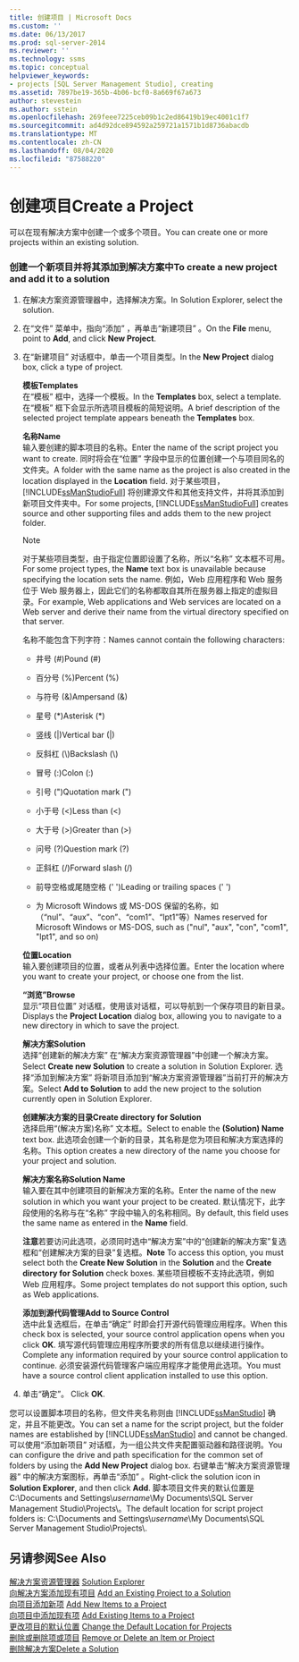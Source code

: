 ```yaml
---
title: 创建项目 | Microsoft Docs
ms.custom: ''
ms.date: 06/13/2017
ms.prod: sql-server-2014
ms.reviewer: ''
ms.technology: ssms
ms.topic: conceptual
helpviewer_keywords:
- projects [SQL Server Management Studio], creating
ms.assetid: 7897be19-365b-4b06-bcf0-8a669f67a673
author: stevestein
ms.author: sstein
ms.openlocfilehash: 269feee7225ceb09b1c2ed86419b19ec4001c1f7
ms.sourcegitcommit: ad4d92dce894592a259721a1571b1d8736abacdb
ms.translationtype: MT
ms.contentlocale: zh-CN
ms.lasthandoff: 08/04/2020
ms.locfileid: "87588220"
---
```

# <a name="create-a-project"></a><span data-ttu-id="61eb7-102">创建项目</span><span class="sxs-lookup"><span data-stu-id="61eb7-102">Create a Project</span></span>
  <span data-ttu-id="61eb7-103">可以在现有解决方案中创建一个或多个项目。</span><span class="sxs-lookup"><span data-stu-id="61eb7-103">You can create one or more projects within an existing solution.</span></span>  
  
### <a name="to-create-a-new-project-and-add-it-to-a-solution"></a><span data-ttu-id="61eb7-104">创建一个新项目并将其添加到解决方案中</span><span class="sxs-lookup"><span data-stu-id="61eb7-104">To create a new project and add it to a solution</span></span>  
  
1.  <span data-ttu-id="61eb7-105">在解决方案资源管理器中，选择解决方案。</span><span class="sxs-lookup"><span data-stu-id="61eb7-105">In Solution Explorer, select the solution.</span></span>  
  
2.  <span data-ttu-id="61eb7-106">在“文件”  菜单中，指向“添加”  ，再单击“新建项目”  。</span><span class="sxs-lookup"><span data-stu-id="61eb7-106">On the **File** menu, point to **Add**, and click **New Project**.</span></span>  
  
3.  <span data-ttu-id="61eb7-107">在“新建项目”  对话框中，单击一个项目类型。</span><span class="sxs-lookup"><span data-stu-id="61eb7-107">In the  **New Project** dialog box, click a type of project.</span></span>  
  
     <span data-ttu-id="61eb7-108">**模板**</span><span class="sxs-lookup"><span data-stu-id="61eb7-108">**Templates**</span></span>  
     <span data-ttu-id="61eb7-109">在“模板”  框中，选择一个模板。</span><span class="sxs-lookup"><span data-stu-id="61eb7-109">In the **Templates** box, select a template.</span></span> <span data-ttu-id="61eb7-110">在“模板”  框下会显示所选项目模板的简短说明。</span><span class="sxs-lookup"><span data-stu-id="61eb7-110">A brief description of the selected project template appears beneath the **Templates** box.</span></span>  
  
     <span data-ttu-id="61eb7-111">**名称**</span><span class="sxs-lookup"><span data-stu-id="61eb7-111">**Name**</span></span>  
     <span data-ttu-id="61eb7-112">输入要创建的脚本项目的名称。</span><span class="sxs-lookup"><span data-stu-id="61eb7-112">Enter the name of the script project you want to create.</span></span> <span data-ttu-id="61eb7-113">同时将会在“位置”  字段中显示的位置创建一个与项目同名的文件夹。</span><span class="sxs-lookup"><span data-stu-id="61eb7-113">A folder with the same name as the project is also created in the location displayed in the **Location** field.</span></span> <span data-ttu-id="61eb7-114">对于某些项目， [!INCLUDE[ssManStudioFull](../../includes/ssmanstudiofull-md.md)] 将创建源文件和其他支持文件，并将其添加到新项目文件夹中。</span><span class="sxs-lookup"><span data-stu-id="61eb7-114">For some projects, [!INCLUDE[ssManStudioFull](../../includes/ssmanstudiofull-md.md)] creates source and other supporting files and adds them to the new project folder.</span></span>  
  
    > [!NOTE]  
    >  <span data-ttu-id="61eb7-115">对于某些项目类型，由于指定位置即设置了名称，所以“名称”  文本框不可用。</span><span class="sxs-lookup"><span data-stu-id="61eb7-115">For some project types, the **Name** text box is unavailable because specifying the location sets the name.</span></span> <span data-ttu-id="61eb7-116">例如，Web 应用程序和 Web 服务位于 Web 服务器上，因此它们的名称都取自其所在服务器上指定的虚拟目录。</span><span class="sxs-lookup"><span data-stu-id="61eb7-116">For example, Web applications and Web services are located on a Web server and derive their name from the virtual directory specified on that server.</span></span>  
  
     <span data-ttu-id="61eb7-117">名称不能包含下列字符：</span><span class="sxs-lookup"><span data-stu-id="61eb7-117">Names cannot contain the following characters:</span></span>  
  
    -   <span data-ttu-id="61eb7-118">井号 (#)</span><span class="sxs-lookup"><span data-stu-id="61eb7-118">Pound (#)</span></span>  
  
    -   <span data-ttu-id="61eb7-119">百分号 (%)</span><span class="sxs-lookup"><span data-stu-id="61eb7-119">Percent (%)</span></span>  
  
    -   <span data-ttu-id="61eb7-120">与符号 (&)</span><span class="sxs-lookup"><span data-stu-id="61eb7-120">Ampersand (&)</span></span>  
  
    -   <span data-ttu-id="61eb7-121">星号 (\*)</span><span class="sxs-lookup"><span data-stu-id="61eb7-121">Asterisk (\*)</span></span>  
  
    -   <span data-ttu-id="61eb7-122">竖线 (|)</span><span class="sxs-lookup"><span data-stu-id="61eb7-122">Vertical bar (|)</span></span>  
  
    -   <span data-ttu-id="61eb7-123">反斜杠 (\\)</span><span class="sxs-lookup"><span data-stu-id="61eb7-123">Backslash (\\)</span></span>  
  
    -   <span data-ttu-id="61eb7-124">冒号 (:)</span><span class="sxs-lookup"><span data-stu-id="61eb7-124">Colon (:)</span></span>  
  
    -   <span data-ttu-id="61eb7-125">引号 (")</span><span class="sxs-lookup"><span data-stu-id="61eb7-125">Quotation mark (")</span></span>  
  
    -   <span data-ttu-id="61eb7-126">小于号 (\<)</span><span class="sxs-lookup"><span data-stu-id="61eb7-126">Less than (\<)</span></span>  
  
    -   <span data-ttu-id="61eb7-127">大于号 (>)</span><span class="sxs-lookup"><span data-stu-id="61eb7-127">Greater than (>)</span></span>  
  
    -   <span data-ttu-id="61eb7-128">问号 (?)</span><span class="sxs-lookup"><span data-stu-id="61eb7-128">Question mark (?)</span></span>  
  
    -   <span data-ttu-id="61eb7-129">正斜杠 (/)</span><span class="sxs-lookup"><span data-stu-id="61eb7-129">Forward slash (/)</span></span>  
  
    -   <span data-ttu-id="61eb7-130">前导空格或尾随空格 (' ')</span><span class="sxs-lookup"><span data-stu-id="61eb7-130">Leading or trailing spaces (' ')</span></span>  
  
    -   <span data-ttu-id="61eb7-131">为 Microsoft Windows 或 MS-DOS 保留的名称，如（“nul”、“aux”、“con”、“com1”、“lpt1”等）</span><span class="sxs-lookup"><span data-stu-id="61eb7-131">Names reserved for Microsoft Windows or MS-DOS, such as ("nul", "aux", "con", "com1", "lpt1", and so on)</span></span>  
  
     <span data-ttu-id="61eb7-132">**位置**</span><span class="sxs-lookup"><span data-stu-id="61eb7-132">**Location**</span></span>  
     <span data-ttu-id="61eb7-133">输入要创建项目的位置，或者从列表中选择位置。</span><span class="sxs-lookup"><span data-stu-id="61eb7-133">Enter the location where you want to create your project, or choose one from the list.</span></span>  
  
     <span data-ttu-id="61eb7-134">**“浏览”**</span><span class="sxs-lookup"><span data-stu-id="61eb7-134">**Browse**</span></span>  
     <span data-ttu-id="61eb7-135">显示“项目位置”  对话框，使用该对话框，可以导航到一个保存项目的新目录。</span><span class="sxs-lookup"><span data-stu-id="61eb7-135">Displays the **Project Location** dialog box, allowing you to navigate to a new directory in which to save the project.</span></span>  
  
     <span data-ttu-id="61eb7-136">**解决方案**</span><span class="sxs-lookup"><span data-stu-id="61eb7-136">**Solution**</span></span>  
     <span data-ttu-id="61eb7-137">选择“创建新的解决方案”  在“解决方案资源管理器”中创建一个解决方案。</span><span class="sxs-lookup"><span data-stu-id="61eb7-137">Select **Create new Solution** to create a solution in Solution Explorer.</span></span> <span data-ttu-id="61eb7-138">选择“添加到解决方案”  将新项目添加到“解决方案资源管理器”当前打开的解决方案。</span><span class="sxs-lookup"><span data-stu-id="61eb7-138">Select **Add to Solution** to add the new project to the solution currently open in Solution Explorer.</span></span>  
  
     <span data-ttu-id="61eb7-139">**创建解决方案的目录**</span><span class="sxs-lookup"><span data-stu-id="61eb7-139">**Create directory for Solution**</span></span>  
     <span data-ttu-id="61eb7-140">选择启用“(解决方案)名称”  文本框。</span><span class="sxs-lookup"><span data-stu-id="61eb7-140">Select to enable the **(Solution) Name** text box.</span></span> <span data-ttu-id="61eb7-141">此选项会创建一个新的目录，其名称是您为项目和解决方案选择的名称。</span><span class="sxs-lookup"><span data-stu-id="61eb7-141">This option creates a new directory of the name you choose for your project and solution.</span></span>  
  
     <span data-ttu-id="61eb7-142">**解决方案名称**</span><span class="sxs-lookup"><span data-stu-id="61eb7-142">**Solution Name**</span></span>  
     <span data-ttu-id="61eb7-143">输入要在其中创建项目的新解决方案的名称。</span><span class="sxs-lookup"><span data-stu-id="61eb7-143">Enter the name of the new solution in which you want your project to be created.</span></span> <span data-ttu-id="61eb7-144">默认情况下，此字段使用的名称与在“名称”  字段中输入的名称相同。</span><span class="sxs-lookup"><span data-stu-id="61eb7-144">By default, this field uses the same name as entered in the **Name** field.</span></span>  
  
     <span data-ttu-id="61eb7-145">**注意**若要访问此选项，必须同时选中“解决方案”中的“创建新的解决方案”复选框和“创建解决方案的目录”复选框。</span><span class="sxs-lookup"><span data-stu-id="61eb7-145">**Note** To access this option, you must select both the **Create New Solution** in the **Solution** and the **Create directory for Solution** check boxes.</span></span> <span data-ttu-id="61eb7-146">某些项目模板不支持此选项，例如 Web 应用程序。</span><span class="sxs-lookup"><span data-stu-id="61eb7-146">Some project templates do not support this option, such as Web applications.</span></span>  
  
     <span data-ttu-id="61eb7-147">**添加到源代码管理**</span><span class="sxs-lookup"><span data-stu-id="61eb7-147">**Add to Source Control**</span></span>  
     <span data-ttu-id="61eb7-148">选中此复选框后，在单击“确定”  时即会打开源代码管理应用程序。</span><span class="sxs-lookup"><span data-stu-id="61eb7-148">When this check box is selected, your source control application opens when you click **OK**.</span></span> <span data-ttu-id="61eb7-149">填写源代码管理应用程序所要求的所有信息以继续进行操作。</span><span class="sxs-lookup"><span data-stu-id="61eb7-149">Complete any information required by your source control application to continue.</span></span> <span data-ttu-id="61eb7-150">必须安装源代码管理客户端应用程序才能使用此选项。</span><span class="sxs-lookup"><span data-stu-id="61eb7-150">You must have a source control client application installed to use this option.</span></span>  
  
4.  <span data-ttu-id="61eb7-151">单击“确定”。 </span><span class="sxs-lookup"><span data-stu-id="61eb7-151">Click **OK**.</span></span>  
  
 <span data-ttu-id="61eb7-152">您可以设置脚本项目的名称，但文件夹名称则由 [!INCLUDE[ssManStudio](../../includes/ssmanstudio-md.md)] 确定，并且不能更改。</span><span class="sxs-lookup"><span data-stu-id="61eb7-152">You can set a name for the script project, but the folder names are established by [!INCLUDE[ssManStudio](../../includes/ssmanstudio-md.md)] and cannot be changed.</span></span> <span data-ttu-id="61eb7-153">可以使用“添加新项目”  对话框，为一组公共文件夹配置驱动器和路径说明。</span><span class="sxs-lookup"><span data-stu-id="61eb7-153">You can configure the drive and path specification for the common set of folders by using the **Add New Project** dialog box.</span></span> <span data-ttu-id="61eb7-154">右键单击“解决方案资源管理器”  中的解决方案图标，再单击“添加”  。</span><span class="sxs-lookup"><span data-stu-id="61eb7-154">Right-click the solution icon in **Solution Explorer**, and then click **Add**.</span></span> <span data-ttu-id="61eb7-155">脚本项目文件夹的默认位置是 C:\Documents and Settings\\*username*\My Documents\SQL Server Management Studio\Projects\\。</span><span class="sxs-lookup"><span data-stu-id="61eb7-155">The default location for script project folders is: C:\Documents and Settings\\*username*\My Documents\SQL Server Management Studio\Projects\\.</span></span>  
  
## <a name="see-also"></a><span data-ttu-id="61eb7-156">另请参阅</span><span class="sxs-lookup"><span data-stu-id="61eb7-156">See Also</span></span>  
 <span data-ttu-id="61eb7-157">[解决方案资源管理器](solution-explorer.md) </span><span class="sxs-lookup"><span data-stu-id="61eb7-157">[Solution Explorer](solution-explorer.md) </span></span>  
 <span data-ttu-id="61eb7-158">[向解决方案添加现有项目](add-an-existing-project-to-a-solution.md) </span><span class="sxs-lookup"><span data-stu-id="61eb7-158">[Add an Existing Project to a Solution](add-an-existing-project-to-a-solution.md) </span></span>  
 <span data-ttu-id="61eb7-159">[向项目添加新项](add-new-items-to-a-project.md) </span><span class="sxs-lookup"><span data-stu-id="61eb7-159">[Add New Items to a Project](add-new-items-to-a-project.md) </span></span>  
 <span data-ttu-id="61eb7-160">[向项目中添加现有项](add-existing-items-to-a-project.md) </span><span class="sxs-lookup"><span data-stu-id="61eb7-160">[Add Existing Items to a Project](add-existing-items-to-a-project.md) </span></span>  
 <span data-ttu-id="61eb7-161">[更改项目的默认位置](change-the-default-location-for-projects.md) </span><span class="sxs-lookup"><span data-stu-id="61eb7-161">[Change the Default Location for Projects](change-the-default-location-for-projects.md) </span></span>  
 <span data-ttu-id="61eb7-162">[删除或删除项或项目](remove-or-delete-an-item-or-project.md) </span><span class="sxs-lookup"><span data-stu-id="61eb7-162">[Remove or Delete an Item or Project](remove-or-delete-an-item-or-project.md) </span></span>  
 [<span data-ttu-id="61eb7-163">删除解决方案</span><span class="sxs-lookup"><span data-stu-id="61eb7-163">Delete a Solution</span></span>](delete-a-solution.md)  
  
  

